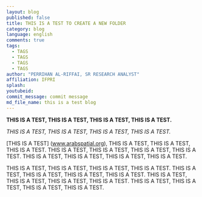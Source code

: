 ```yaml
---
layout: blog
published: false
title: THIS IS A TEST TO CREATE A NEW FOLDER
category: blog
language: english
comments: true
tags: 
  - TAGS
  - TAGS
  - TAGS
  - TAGS
author: "PERRIHAN AL-RIFFAI, SR RESEARCH ANALYST"
affiliation: IFPRI
splash: 
youtubeid: 
commit_message: commit message
md_file_name: this is a test blog
---
```

**THIS IS A TEST, THIS IS A TEST, THIS IS A TEST, THIS IS A TEST.**

_THIS IS A TEST, THIS IS A TEST, THIS IS A TEST, THIS IS A TEST._

[THIS IS A TEST] (www.arabspatial.org), THIS IS A TEST, THIS IS A TEST, THIS IS A TEST. THIS IS A TEST, THIS IS A TEST, THIS IS A TEST, THIS IS A TEST. THIS IS A TEST, THIS IS A TEST, THIS IS A TEST, THIS IS A TEST. 



THIS IS A TEST, THIS IS A TEST, THIS IS A TEST, THIS IS A TEST. THIS IS A TEST, THIS IS A TEST, THIS IS A TEST, THIS IS A TEST. THIS IS A TEST, THIS IS A TEST, THIS IS A TEST, THIS IS A TEST. THIS IS A TEST, THIS IS A TEST, THIS IS A TEST, THIS IS A TEST.